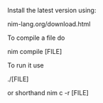 Install the latest version using:

nim-lang.org/download.html

To compile a file do 

nim compile [FILE]

To run it use

./[FILE]

or shorthand
nim c -r [FILE]